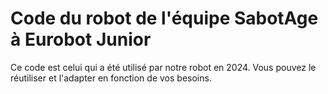 # Code du robot de l'équipe SabotAge à Eurobot Junior

Ce code est celui qui a été utilisé par notre robot en 2024.
Vous pouvez le réutiliser et l'adapter en fonction de vos besoins.
